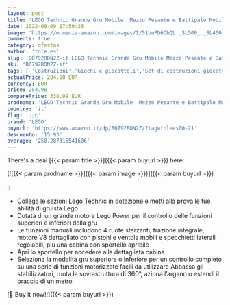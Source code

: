 ```yaml
---
layout: post
title: 'LEGO Technic Grande Gru Mobile  Mezzo Pesante e Battipalo Mobile 2 in 1 con Funzioni Motorizzate  Set di Costruzioni Avanzato  Collezione Veicoli per l’Edilizia  42082'
date: 2022-09-09 17:59:36
image: 'https://m.media-amazon.com/images/I/51bwPD6CbQL._SL500_._SL400_.jpg'
comments: true
category: ofertas
author: 'tole.es'
slug: 'B0792RDN2Z-it LEGO Technic Grande Gru Mobile Mezzo Pesante e Battipalo...'
sku: 'B0792RDN2Z-it'
tags: [ 'Costruzioni','Giochi e giocattoli','Set di costruzioni giocattolo','lego','🇮🇹', ]
actualPrice: 284.98 EUR
currency: EUR
price: 284.98
comparePrice: 338.99 EUR
prodname: 'LEGO Technic Grande Gru Mobile  Mezzo Pesante e Battipalo Mobile 2 in 1 con Funzioni Motorizzate  Set di Costruzioni Avanzato  Collezione Veicoli per l’Edilizia  42082'
country: 'it'
flag: '🇮🇹'
brand: 'LEGO'
buyurl: 'https://www.amazon.it/dp/B0792RDN2Z/?tag=tolees00-21'
descuento: '15.93'
average: '258.287315541606'
---
```


There's a deal [{{< param title >}}]({{< param buyurl >}})  here:

[![{{< param prodname >}}]({{< param image >}})]({{< param buyurl >}})

ℹ️:

- Collega le sezioni Lego Technic in dotazione e metti alla prova le tue abilità di gruista Lego
- Dotata di un grande motore Lego Power per il controllo delle funzioni superiori e inferiori della gru
- Le funzioni manuali includono 4 ruote sterzanti, trazione integrale, motore V8 dettagliato con pistoni e ventola mobili e specchietti laterali regolabili, più una cabina con sportello apribile
- Apri lo sportello per accedere alla dettagliata cabina
- Seleziona la modalità gru superiore o inferiore per un controllo completo su una serie di funzioni motorizzate facili da utilizzare Abbassa gli stabilizzatori, ruota la sovrastruttura di 360°, aziona l’argano o estendi il braccio di un metro

[🛒 Buy it now!!]({{< param buyurl >}})
